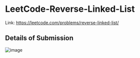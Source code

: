 # LeetCode-Reverse-Linked-List
Link: https://leetcode.com/problems/reverse-linked-list/
## Details of Submission
![image](https://user-images.githubusercontent.com/51401355/210175921-112fd751-a986-4931-be69-ed13246e5640.png)
